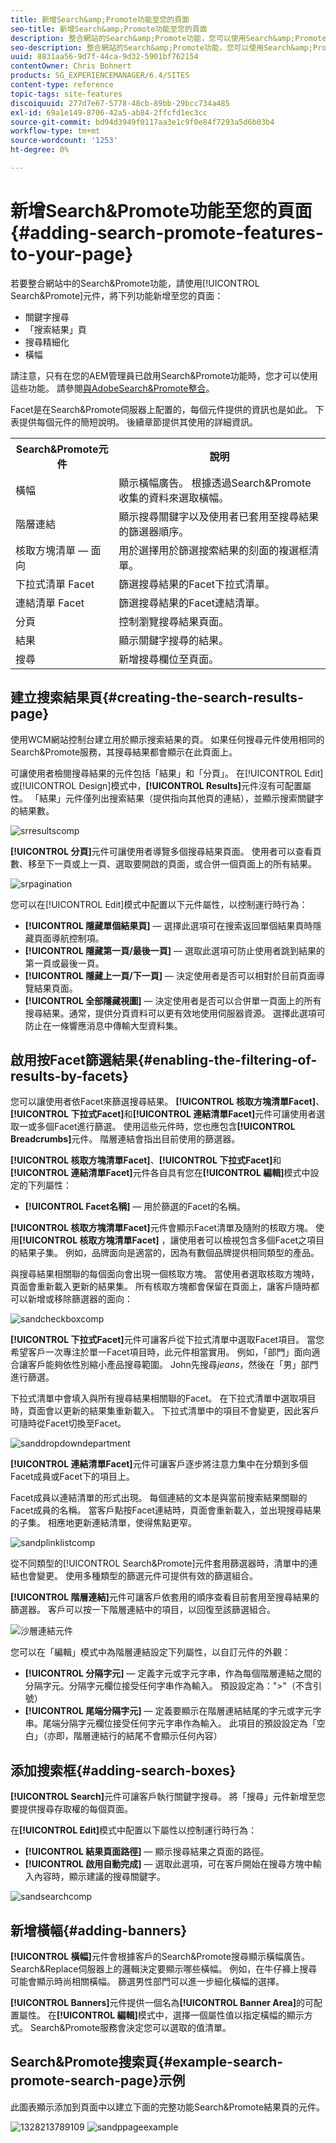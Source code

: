 ```yaml
---
title: 新增Search&amp;Promote功能至您的頁面
seo-title: 新增Search&amp;Promote功能至您的頁面
description: 整合網站的Search&amp;Promote功能，您可以使用Search&amp;Promote元件來新增功能至您的頁面，例如關鍵字搜尋、搜尋結果頁面搜尋調整和橫幅廣告。
seo-description: 整合網站的Search&amp;Promote功能，您可以使用Search&amp;Promote元件來新增功能至您的頁面，例如關鍵字搜尋、搜尋結果頁面搜尋調整和橫幅廣告。
uuid: 8831aa56-9d7f-44ca-9d32-5901bf762154
contentOwner: Chris Bohnert
products: SG_EXPERIENCEMANAGER/6.4/SITES
content-type: reference
topic-tags: site-features
discoiquuid: 277d7e67-5778-48cb-89bb-29bcc734a485
exl-id: 69a1e149-8706-42a5-ab84-2ffcfd1ec3cc
source-git-commit: bd94d3949f0117aa3e1c9f0e84f7293a5d6b03b4
workflow-type: tm+mt
source-wordcount: '1253'
ht-degree: 0%

---
```


# 新增Search&amp;Promote功能至您的頁面{#adding-search-promote-features-to-your-page}

若要整合網站中的Search&amp;Promote功能，請使用[!UICONTROL Search&amp;Promote]元件，將下列功能新增至您的頁面：

* 關鍵字搜尋
* 「搜索結果」頁
* 搜尋精細化
* 橫幅

請注意，只有在您的AEM管理員已啟用Search&amp;Promote功能時，您才可以使用這些功能。 請參閱[與AdobeSearch&amp;Promote整合](/help/sites-administering/search-and-promote.md)。

Facet是在Search&amp;Promote伺服器上配置的，每個元件提供的資訊也是如此。 下表提供每個元件的簡短說明。 後續章節提供其使用的詳細資訊。

<table> 
 <tbody> 
  <tr> 
   <th>Search&amp;Promote元件</th> 
   <th>說明</th> 
  </tr> 
  <tr> 
   <td>橫幅</td> 
   <td>顯示橫幅廣告。 根據透過Search&amp;Promote收集的資料來選取橫幅。<br /> </td> 
  </tr> 
  <tr> 
   <td>階層連結</td> 
   <td>顯示搜尋關鍵字以及使用者已套用至搜尋結果的篩選器順序。</td> 
  </tr> 
  <tr> 
   <td>核取方塊清單 — 面向</td> 
   <td>用於選擇用於篩選搜索結果的刻面的複選框清單。</td> 
  </tr> 
  <tr> 
   <td>下拉式清單 Facet</td> 
   <td>篩選搜尋結果的Facet下拉式清單。</td> 
  </tr> 
  <tr> 
   <td>連結清單 Facet</td> 
   <td>篩選搜尋結果的Facet連結清單。</td> 
  </tr> 
  <tr> 
   <td>分頁</td> 
   <td>控制瀏覽搜尋結果頁面。</td> 
  </tr> 
  <tr> 
   <td>結果</td> 
   <td>顯示關鍵字搜尋的結果。</td> 
  </tr> 
  <tr> 
   <td>搜尋</td> 
   <td>新增搜尋欄位至頁面。</td> 
  </tr> 
 </tbody> 
</table>

## 建立搜索結果頁{#creating-the-search-results-page}

使用WCM網站控制台建立用於顯示搜索結果的頁。 如果任何搜尋元件使用相同的Search&amp;Promote服務，其搜尋結果都會顯示在此頁面上。

可讓使用者檢閱搜尋結果的元件包括「結果」和「分頁」。 在[!UICONTROL Edit]或[!UICONTROL Design]模式中，**[!UICONTROL Results]**&#x200B;元件沒有可配置屬性。 「結果」元件僅列出搜索結果（提供指向其他頁的連結），並顯示搜索關鍵字的結果數。

![srresultscomp](assets/srchresultscomp.png)

**[!UICONTROL 分頁]**&#x200B;元件可讓使用者導覽多個搜尋結果頁面。 使用者可以查看頁數、移至下一頁或上一頁、選取要開啟的頁面，或合併一個頁面上的所有結果。

![srpagination](assets/srchpagination.png)

您可以在[!UICONTROL Edit]模式中配置以下元件屬性，以控制運行時行為：

* **[!UICONTROL 隱藏單個結果頁]**  — 選擇此選項可在搜索返回單個結果頁時隱藏頁面導航控制項。
* **[!UICONTROL 隱藏第一頁/最後一頁]**  — 選取此選項可防止使用者跳到結果的第一頁或最後一頁。
* **[!UICONTROL 隱藏上一頁/下一頁]**  — 決定使用者是否可以相對於目前頁面導覽結果頁面。
* **[!UICONTROL 全部隱藏視圖]**  — 決定使用者是否可以合併單一頁面上的所有搜尋結果。通常，提供分頁資料可以更有效地使用伺服器資源。 選擇此選項可防止在一條響應消息中傳輸大型資料集。

## 啟用按Facet篩選結果{#enabling-the-filtering-of-results-by-facets}

您可以讓使用者依Facet來篩選搜尋結果。 **[!UICONTROL 核取方塊清單Facet]**、**[!UICONTROL 下拉式Facet]**&#x200B;和&#x200B;**[!UICONTROL 連結清單Facet]**&#x200B;元件可讓使用者選取一或多個Facet進行篩選。 使用這些元件時，您也應包含&#x200B;**[!UICONTROL Breadcrumbs]**&#x200B;元件。 階層連結會指出目前使用的篩選器。

**[!UICONTROL 核取方塊清單Facet]**、**[!UICONTROL 下拉式Facet]**&#x200B;和&#x200B;**[!UICONTROL 連結清單Facet]**&#x200B;元件各自具有您在&#x200B;**[!UICONTROL 編輯]**&#x200B;模式中設定的下列屬性：

* **[!UICONTROL Facet名稱]**  — 用於篩選的Facet的名稱。

**[!UICONTROL 核取方塊清單Facet]**&#x200B;元件會顯示Facet清單及隨附的核取方塊。 使用&#x200B;**[!UICONTROL 核取方塊清單Facet]** ，讓使用者可以檢視包含多個Facet之項目的結果子集。 例如，品牌面向是適當的，因為有數個品牌提供相同類型的產品。

與搜尋結果相關聯的每個面向會出現一個核取方塊。 當使用者選取核取方塊時，頁面會重新載入更新的結果集。 所有核取方塊都會保留在頁面上，讓客戶隨時都可以新增或移除篩選器的面向：

![sandcheckboxcomp](assets/sandpcheckboxcomp.png)

**[!UICONTROL 下拉式Facet]**&#x200B;元件可讓客戶從下拉式清單中選取Facet項目。 當您希望客戶一次專注於單一Facet項目時，此元件相當實用。 例如，「部門」面向適合讓客戶能夠依性別縮小產品搜尋範圍。 John先搜尋&#x200B;*jeans*，然後在「男」部門進行篩選。

下拉式清單中會填入與所有搜尋結果相關聯的Facet。 在下拉式清單中選取項目時，頁面會以更新的結果集重新載入。 下拉式清單中的項目不會變更，因此客戶可隨時從Facet切換至Facet。

![sanddropdowndepartment](assets/sandpdropdowndepartment.png)

**[!UICONTROL 連結清單Facet]**&#x200B;元件可讓客戶逐步將注意力集中在分類到多個Facet成員或Facet下的項目上。

Facet成員以連結清單的形式出現。 每個連結的文本是與當前搜索結果關聯的Facet成員的名稱。 當客戶點按Facet連結時，頁面會重新載入，並出現搜尋結果的子集。 相應地更新連結清單，使得焦點更窄。

![sandplinklistcomp](assets/sandplinklistcomp.png)

從不同類型的[!UICONTROL Search&amp;Promote]元件套用篩選器時，清單中的連結也會變更。 使用多種類型的篩選元件可提供有效的篩選組合。

**[!UICONTROL 階層連結]**&#x200B;元件可讓客戶依套用的順序查看目前套用至搜尋結果的篩選器。 客戶可以按一下階層連結中的項目，以回復至該篩選組合。

![沙層連結元件](assets/sandpbreadcrumbcomp.png)

您可以在「編輯」模式中為階層連結設定下列屬性，以自訂元件的外觀：

* **[!UICONTROL 分隔字元]**  — 定義字元或字元字串，作為每個階層連結之間的分隔字元。分隔字元欄位接受任何字串作為輸入。 預設設定為：&quot;>&quot;（不含引號）
* **[!UICONTROL 尾端分隔字元]**  — 定義要顯示在階層連結結尾的字元或字元字串。尾端分隔字元欄位接受任何字元字串作為輸入。 此項目的預設設定為「空白」（亦即，階層連結行的結尾不會顯示任何內容）

## 添加搜索框{#adding-search-boxes}

**[!UICONTROL Search]**&#x200B;元件可讓客戶執行關鍵字搜尋。 將「搜尋」元件新增至您要提供搜尋存取權的每個頁面。

在&#x200B;**[!UICONTROL Edit]**&#x200B;模式中配置以下屬性以控制運行時行為：

* **[!UICONTROL 結果頁面路徑]**  — 顯示搜尋結果之頁面的路徑。
* **[!UICONTROL 啟用自動完成]**  — 選取此選項，可在客戶開始在搜尋方塊中輸入內容時，顯示建議的搜尋關鍵字。

![sandsearchcomp](assets/sandpsearchcomp.png)

## 新增橫幅{#adding-banners}

**[!UICONTROL 橫幅]**&#x200B;元件會根據客戶的Search&amp;Promote搜尋顯示橫幅廣告。 Search&amp;Replace伺服器上的邏輯決定要顯示哪些橫幅。 例如，在牛仔褲上搜尋可能會顯示時尚相關橫幅。 篩選男性部門可以進一步細化橫幅的選擇。

**[!UICONTROL Banners]**&#x200B;元件提供一個名為&#x200B;**[!UICONTROL Banner Area]**&#x200B;的可配置屬性。 在&#x200B;**[!UICONTROL 編輯]**&#x200B;模式中，選擇一個屬性值以指定橫幅的顯示方式。 Search&amp;Promote服務會決定您可以選取的值清單。

## Search&amp;Promote搜索頁{#example-search-promote-search-page}示例

此圖表顯示添加到頁面中以建立下面的完整功能Search&amp;Promote結果頁的元件。

![1328213789109](assets/1328213789109.png) ![sandppageexample](assets/sandppageexample.png)
